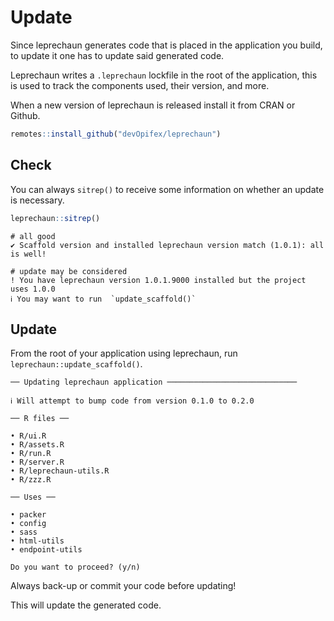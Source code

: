 # Update

Since leprechaun generates code that is placed in the application
you build, to update it one has to update said generated code.

Leprechaun writes a `.leprechaun` lockfile in the root of the
application, this is used to track the components used, their
version, and more.

When a new version of leprechaun is released install it from
CRAN or Github.

```r
remotes::install_github("devOpifex/leprechaun")
```

## Check

You can always `sitrep()` to receive some information on whether
an update is necessary.

```r
leprechaun::sitrep()
```

```
# all good
✔ Scaffold version and installed leprechaun version match (1.0.1): all is well!

# update may be considered
! You have leprechaun version 1.0.1.9000 installed but the project uses 1.0.0
ℹ You may want to run  `update_scaffold()`
```

## Update

From the root of your application using leprechaun,
run `leprechaun::update_scaffold()`.

```
── Updating leprechaun application ─────────────────────────────

ℹ Will attempt to bump code from version 0.1.0 to 0.2.0

── R files ──

• R/ui.R
• R/assets.R
• R/run.R
• R/server.R
• R/leprechaun-utils.R
• R/zzz.R

── Uses ──

• packer
• config
• sass
• html-utils
• endpoint-utils

Do you want to proceed? (y/n) 
```

<Note type="danger">
Always back-up or commit your code before updating!
</Note>

This will update the generated code.
